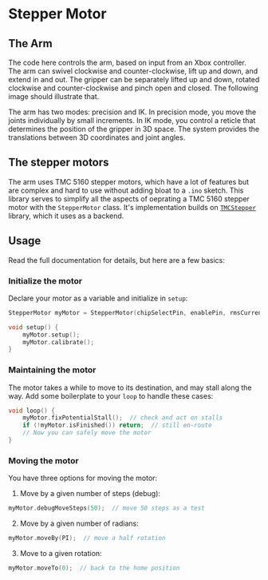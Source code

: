 # Stepper Motor

## The Arm

The code here controls the arm, based on input from an Xbox controller. The arm
can swivel clockwise and counter-clockwise, lift up and down, and extend in and out. The gripper can be separately lifted up and down, rotated clockwise and counter-clockwise and pinch open and closed. The following image should illustrate that.

The arm has two modes: precision and IK. In precision mode, you move the joints individually by small increments. In IK mode, you control a reticle that determines the position of the gripper in 3D space. The system provides the translations between 3D coordinates and joint angles. 

## The stepper motors

The arm uses TMC 5160 stepper motors, which have a lot of features but are complex and hard to use without adding bloat to a `.ino` sketch. This library serves to simplify all the aspects of oeprating a TMC 5160 stepper motor with the `StepperMotor` class. It's implementation builds on [`TMCStepper`](https://github.com/teemuatlut/TMCStepper/tree/Release_v1) library, which it uses as a backend. 

## Usage

Read the full documentation for details, but here are a few basics:

### Initialize the motor

Declare your motor as a variable and initialize in `setup`: 

```cpp
StepperMotor myMotor = StepperMotor(chipSelectPin, enablePin, rmsCurrent, minBound, maxBound, gearboxRatio);

void setup() {
	myMotor.setup();
	myMotor.calibrate();
}
```

### Maintaining the motor

The motor takes a while to move to its destination, and may stall along the way. Add some boilerplate to your `loop` to handle these cases:

```cpp
void loop() {
	myMotor.fixPotentialStall();  // check and act on stalls
	if (!myMotor.isFinished()) return;  // still en-route
	// Now you can safely move the motor
}
```

### Moving the motor

You have three options for moving the motor:

1. Move by a given number of steps (debug):
```cpp
myMotor.debugMoveSteps(50);  // move 50 steps as a test
```

2. Move by a given number of radians: 
```cpp
myMotor.moveBy(PI);  // move a half rotation
```

3. Move to a given rotation:
```cpp
myMotor.moveTo(0);  // back to the home position
```

